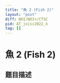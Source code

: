 ```yaml
---
title: "魚 2 (Fish 2)"
layout: "post"
diff: NOI/NOI+/CTSC
pid: AT_joisc2022_k
tag: []
---
```


# 魚 2 (Fish 2)

## 题目描述

[problemUrl]: https://atcoder.jp/contests/joisc2022/tasks/joisc2022_k



